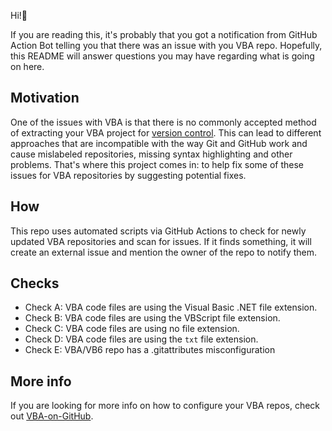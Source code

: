Hi!👋

If you are reading this, it's probably that you got a notification from GitHub Action Bot telling you that there was an issue with you VBA repo.
Hopefully, this README will answer questions you may have regarding what is going on here.

## Motivation

One of the issues with VBA is that there is no commonly accepted method of extracting your VBA project for [version control](https://en.wikipedia.org/wiki/Version_control). This can lead to different approaches that are incompatible with the way Git and GitHub work and cause mislabeled repositories, missing syntax highlighting and other problems. That's where this project comes in: to help fix some of these issues for VBA repositories by suggesting potential fixes.

## How

This repo uses automated scripts via GitHub Actions to check for newly updated VBA repositories and scan for issues. If it finds something, it will create an external issue and mention the owner of the repo to notify them.

## Checks

* Check A: VBA code files are using the Visual Basic .NET file extension.
* Check B: VBA code files are using the VBScript file extension.
* Check C: VBA code files are using no file extension.
* Check D: VBA code files are using the `txt` file extension.
* Check E: VBA/VB6 repo has a .gitattributes misconfiguration

## More info
If you are looking for more info on how to configure your VBA repos, check out [VBA-on-GitHub](https://github.com/DecimalTurn/VBA-on-GitHub). 
